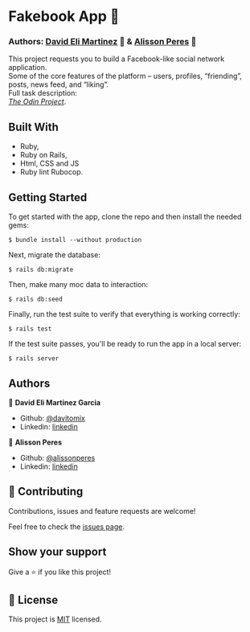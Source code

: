 # Fakebook App :rocket:
### Authors: [David Eli Martinez](https://github.com/davitomix) 👤 & [Alisson Peres](https://github.com/alissonperes) 👤

This project requests you to build a Facebook-like social network application. <br>
Some of the core features of the platform – users, profiles, “friending”, posts, news feed, and “liking”. <br>
Full task description: <br>
[*The Odin Project*](https://www.theodinproject.com/courses/ruby-on-rails/lessons/final-project).

## Built With

- Ruby,
- Ruby on Rails,
- Html, CSS and JS
- Ruby lint Rubocop.

## Getting Started

To get started with the app, clone the repo and then install the needed gems:

```
$ bundle install --without production
```

Next, migrate the database:

```
$ rails db:migrate
```

Then, make many moc data to interaction:
```
$ rails db:seed
```

Finally, run the test suite to verify that everything is working correctly:

```
$ rails test
```

If the test suite passes, you'll be ready to run the app in a local server:

```
$ rails server
```

## Authors

👤 **David Eli Martinez Garcia**

- Github: [@davitomix](https://github.com/davitomix)
- Linkedin: [linkedin](https://linkedin.com/linkedinhandle)

👤 **Alisson Peres**

- Github: [@alissonperes](https://github.com/alissonperes)
- Linkedin: [linkedin](https://www.linkedin.com/in/alissonperes/)


## 🤝 Contributing

Contributions, issues and feature requests are welcome!

Feel free to check the [issues page](issues/).

## Show your support

Give a ⭐️ if you like this project!

## 📝 License

This project is [MIT](https://opensource.org/licenses/MIT) licensed.
